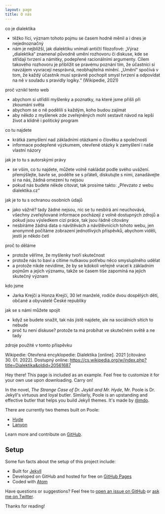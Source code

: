 ```yaml
---
layout: page
title: O nás
---
```


co je dialektika

- těžko říci, význam tohoto pojmu se časem hodně měnil a i dnes je nejednoznačný
- nám je nejbližší, jak dialektiku vnímali antičtí filozofové: „Výraz „dialektika“ znamenal původně umění rozhovoru či diskuse, kde se střídají tvrzení a námitky, podepřené racionálními argumenty. Cílem takového rozhovoru je přiblížit se pravému poznání tím, že účastníci si navzájem vyvracejí nesprávná, neobhajitelná mínění. „Umění“ spočívá v tom, že každý účastník musí správně pochopit smysl tvrzení a odpovídat na ně v souladu s pravidly logiky.“ (Wikipedie, 2021)

proč vznikl tento web

- abychom si utřídili myšlenky a poznatky, na které jsme přišli při zkoumání světa
- abychom se o ně podělili s každým, koho budou zajímat
- aby někdo z myšlenek zde zveřejněných mohl sestavit návod na lepší život a klidně i politický program

co tu najdete

- krátká zamyšlení nad základními otázkami o člověku a společnosti
- informace podepřené výzkumem, otevřené otázky k zamyšlení i naše vlastní názory

jak je to tu s autorskými právy

- se vším, co tu najdete, můžete volně nakládat podle svého uvážení. přemýšlejte, bavte se, podělte se s přáteli, diskutujte s nimi, zanadávejte si na nás, žádná omezení tu nejsou
- pokud nás budete někde citovat, tak prosíme takto: „Převzato z webu dialektika.cz“

jak je to tu s ochranou osobních údajů

- jako vážně? tady žádné nejsou, nic se tu nesbírá ani neuchovává, všechny zveřejňované informace pocházejí z volně dostupných zdrojů a pokud jsou výsledkem cizí práce, tak jsou řádně citovány
- nesbíráme žádná data o návštěvách a návštěvnících tohoto webu, jen anonymně počítáme zobrazení jednotlivých příspěvků, abychom viděli, jestli je někdo četl

proč to děláme

- protože věříme, že myšlenky tvoří skutečnost
- protože nás to baví a cítíme nutkavou potřebu něco smysluplného udělat
- a protože nikde nevidíme, že by se kdokoli veřejně vracel k základním pojmům a jejich významu, takže se časem tiše zapomíná na jejich skutečný význam

kdo jsme

- Jarka Krejčí a Honza Krejčí, 30 let manželé, rodiče dvou dospělých dětí, občané a obyvatelé České republiky

jak se s námi můžete spojit

- když se budete snažit, tak nás jistě najdete, ale na sociálních sítích to nebude
- proč tu není diskuse? protože ta má probíhat ve skutečném světě a ne tady

zdroje použité v tomto příspěvku

Wikipedie: Otevřená encyklopedie: Dialektika [online]. 2021 [citováno 30. 01. 2022]. Dostupný online: <https://cs.wikipedia.org/w/index.php?title=Dialektika&oldid=20561687>

<p class="message">
  Hey there! This page is included as an example. Feel free to customize it for your own use upon downloading. Carry on!
</p>

In the novel, _The Strange Case of Dr. Jeykll and Mr. Hyde_, Mr. Poole is Dr. Jekyll's virtuous and loyal butler. Similarly, Poole is an upstanding and effective butler that helps you build Jekyll themes. It's made by [@mdo](https://twitter.com/mdo).

There are currently two themes built on Poole:

- [Hyde](http://hyde.getpoole.com)
- [Lanyon](http://lanyon.getpoole.com)

Learn more and contribute on [GitHub](https://github.com/poole).

## Setup

Some fun facts about the setup of this project include:

- Built for [Jekyll](https://jekyllrb.com)
- Developed on GitHub and hosted for free on [GitHub Pages](https://pages.github.com)
- Coded with [Atom](https://atom.io)

Have questions or suggestions? Feel free to [open an issue on GitHub](https://github.com/poole/issues/new) or [ask me on Twitter](https://twitter.com/mdo).

Thanks for reading!
